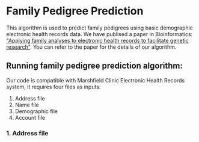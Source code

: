 # Family Pedigree Prediction

This algorithm is used to predict family pedigrees using basic demographic electronic health records data. We have publised a paper in Bioinformatics: ["Applying family analyses to electronic health
records to facilitate genetic research"](https://academic.oup.com/bioinformatics/article/34/4/635/4158031). You can refer to the paper for the details of our algorithm.


## Running family pedigree prediction algorithm:

Our code is compatible with Marshfield Clinic Electronic Health Records system, it requires four files as inputs:
  1. Address file
  2. Name file
  3. Demographic file
  4. Account file

### 1. Address file
